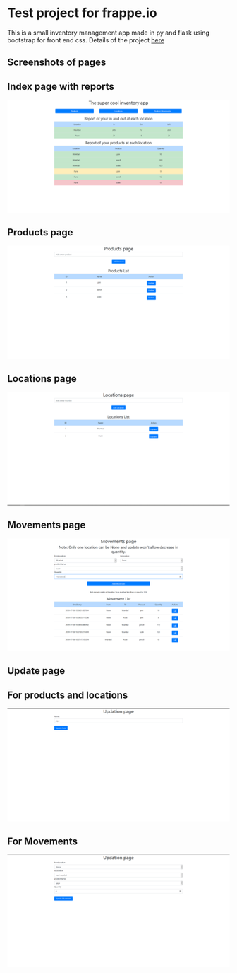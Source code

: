 # Test project for frappe.io
This is a small inventory management app made in py and flask using bootstrap for front end css. 
Details of the project [here](https://frappe.io/flask-test)

## Screenshots of pages

## Index page with reports
![index.html](screenshots/index.png)

## Products page
![products.html](screenshots/prod.png)

## Locations page
![locations.html](screenshots/locations.png)

## Movements page
![movements.html](screenshots/movements.png)

## Update page

## For products and locations
![update.html](screenshots/updateProdAndLoc.png)

## For Movements
![updateMovement.html](/screenshots/updateMovements.png)
